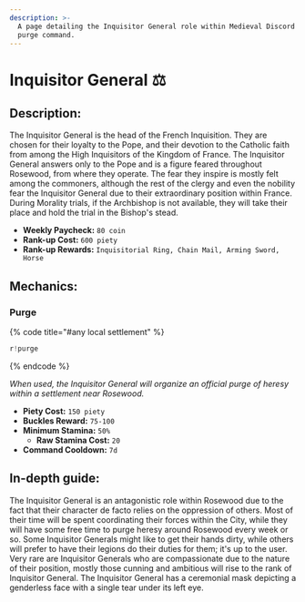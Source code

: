 ```yaml
---
description: >-
  A page detailing the Inquisitor General role within Medieval Discord and their
  purge command.
---
```


# Inquisitor General ⚖️

## Description:

The Inquisitor General is the head of the French Inquisition. They are chosen for their loyalty to the Pope, and their devotion to the Catholic faith from among the High Inquisitors of the Kingdom of France. The Inquisitor General answers only to the Pope and is a figure feared throughout Rosewood, from where they operate. The fear they inspire is mostly felt among the commoners, although the rest of the clergy and even the nobility fear the Inquisitor General due to their extraordinary position within France. During Morality trials, if the Archbishop is not available, they will take their place and hold the trial in the Bishop's stead.

* **Weekly Paycheck:** `80 coin`
* **Rank-up Cost:** `600 piety`
* **Rank-up Rewards:** `Inquisitorial Ring, Chain Mail, Arming Sword, Horse`

## Mechanics:

### Purge

{% code title="\#any local settlement" %}
```javascript
r!purge
```
{% endcode %}

_When used, the Inquisitor General will organize an official purge of heresy within a settlement near Rosewood._

* **Piety Cost:** `150 piety`
* **Buckles Reward:** `75-100`
* **Minimum Stamina:** `50%`
  * **Raw Stamina Cost:** `20`
* **Command Cooldown:** `7d`

## In-depth guide:

The Inquisitor General is an antagonistic role within Rosewood due to the fact that their character de facto relies on the oppression of others. Most of their time will be spent coordinating their forces within the City, while they will have some free time to purge heresy around Rosewood every week or so. Some Inquisitor Generals might like to get their hands dirty, while others will prefer to have their legions do their duties for them; it's up to the user. Very rare are Inquisitor Generals who are compassionate due to the nature of their position, mostly those cunning and ambitious will rise to the rank of Inquisitor General. The Inquisitor General has a ceremonial mask depicting a genderless face with a single tear under its left eye.

